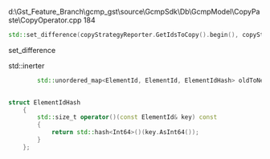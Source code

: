 d:\Gst_Feature_Branch\gcmp_gst\source\GcmpSdk\Db\GcmpModel\CopyPaste\CopyOperator.cpp 184

```cpp
std::set_difference(copyStrategyReporter.GetIdsToCopy().begin(), copyStrategyReporter.GetIdsToCopy().end(), allIdsToCopy.begin(), allIdsToCopy.end(), std::inserter(notVisited, notVisited.end()));
```

set_difference

std::inerter

```cpp
        std::unordered_map<ElementId, ElementId, ElementIdHash> oldToNewMap(allIdsToCopy.size() * 2);
   

struct ElementIdHash
    {
        std::size_t operator()(const ElementId& key) const
        {
            return std::hash<Int64>()(key.AsInt64());
        }
    };
```

